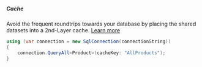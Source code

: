 <h5 class="center code-title">Cache</h5>

Avoid the frequent roundtrips towards your database by placing the shared datasets into a 2nd-Layer cache. [Learn more](#)

```csharp
using (var connection = new SqlConnection(connectionString))
{
    connection.QueryAll<Product>(cacheKey: "AllProducts");
}
```